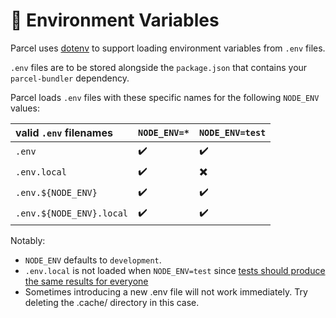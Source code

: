 # 🌳 Environment Variables

Parcel uses [dotenv](https://github.com/motdotla/dotenv) to support loading environment variables from `.env` files.

`.env` files are to be stored alongside the `package.json` that contains your `parcel-bundler` dependency.

Parcel loads `.env` files with these specific names for the following `NODE_ENV` values:

| valid `.env` filenames | `NODE_ENV=*` | `NODE_ENV=test` |
| :--- | :--- | :--- |
| `.env` | ✔️ | ✔️ |
| `.env.local` | ✔️ | ✖️ |
| `.env.${NODE_ENV}` | ✔️ | ✔️ |
| `.env.${NODE_ENV}.local` | ✔️ | ✔️ |

Notably:

* `NODE_ENV` defaults to `development`.
* `.env.local` is not loaded when `NODE_ENV=test` since [tests should produce the same results for everyone](https://github.com/parcel-bundler/parcel/blob/28df546a2249b6aac1e529dd629f506ba6b0a4bb/src/utils/env.js#L9)
* Sometimes introducing a new .env file will not work immediately. Try deleting the .cache/ directory in this case.

